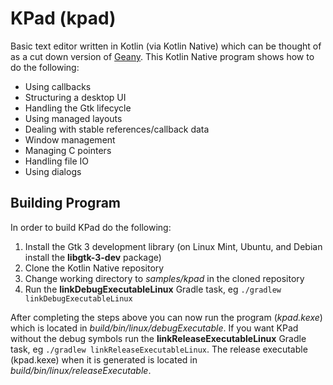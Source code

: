 # KPad (kpad)

Basic text editor written in Kotlin (via Kotlin Native) which can be thought of as a cut down version of [Geany](https://www.geany.org/). This Kotlin Native program shows how to do the following:

- Using callbacks
- Structuring a desktop UI
- Handling the Gtk lifecycle
- Using managed layouts
- Dealing with stable references/callback data
- Window management
- Managing C pointers
- Handling file IO
- Using dialogs

## Building Program

In order to build KPad do the following:

1. Install the Gtk 3 development library (on Linux Mint, Ubuntu, and Debian install the **libgtk-3-dev** package)
2. Clone the Kotlin Native repository
3. Change working directory to *samples/kpad* in the cloned repository
4. Run the **linkDebugExecutableLinux** Gradle task, eg `./gradlew linkDebugExecutableLinux`

After completing the steps above you can now run the program (*kpad.kexe*) which is located in *build/bin/linux/debugExecutable*. If you want KPad without the debug symbols run the **linkReleaseExecutableLinux** Gradle task, eg `./gradlew linkReleaseExecutableLinux`. The release executable (kpad.kexe) when it is generated is located in *build/bin/linux/releaseExecutable*.
